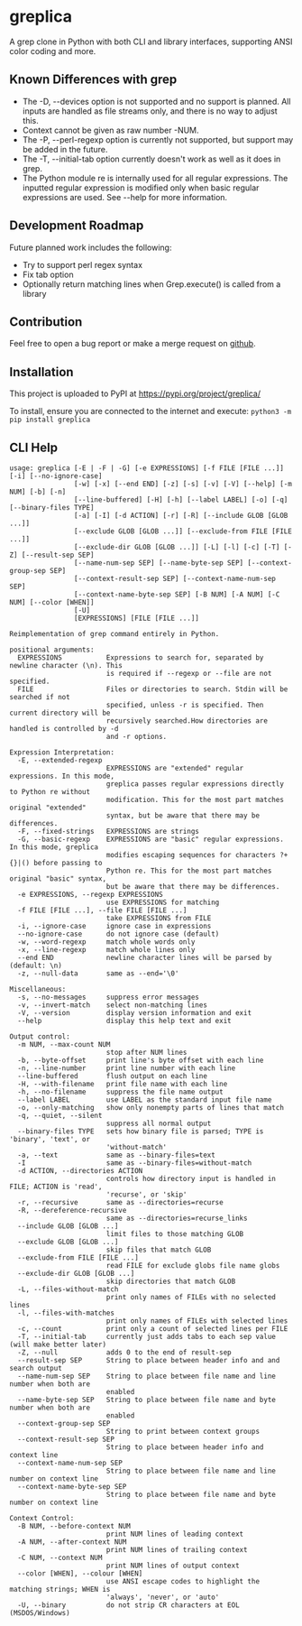 # greplica
A grep clone in Python with both CLI and library interfaces, supporting ANSI color coding and more.

## Known Differences with grep

- The -D, --devices option is not supported and no support is planned. All inputs are handled as
file streams only, and there is no way to adjust this.
- Context cannot be given as raw number -NUM.
- The -P, --perl-regexp option is currently not supported, but support may be added in the future.
- The -T, --initial-tab option currently doesn't work as well as it does in grep.
- The Python module re is internally used for all regular expressions. The inputted regular
expression is modified only when basic regular expressions are used. See --help for more
information.

## Development Roadmap

Future planned work includes the following:

- Try to support perl regex syntax
- Fix tab option
- Optionally return matching lines when Grep.execute() is called from a library

## Contribution

Feel free to open a bug report or make a merge request on [github](https://github.com/Tails86/greplica/issues).

## Installation
This project is uploaded to PyPI at https://pypi.org/project/greplica/

To install, ensure you are connected to the internet and execute: `python3 -m pip install greplica`

## CLI Help
```
usage: greplica [-E | -F | -G] [-e EXPRESSIONS] [-f FILE [FILE ...]] [-i] [--no-ignore-case]
                [-w] [-x] [--end END] [-z] [-s] [-v] [-V] [--help] [-m NUM] [-b] [-n]
                [--line-buffered] [-H] [-h] [--label LABEL] [-o] [-q] [--binary-files TYPE]
                [-a] [-I] [-d ACTION] [-r] [-R] [--include GLOB [GLOB ...]]
                [--exclude GLOB [GLOB ...]] [--exclude-from FILE [FILE ...]]
                [--exclude-dir GLOB [GLOB ...]] [-L] [-l] [-c] [-T] [-Z] [--result-sep SEP]
                [--name-num-sep SEP] [--name-byte-sep SEP] [--context-group-sep SEP]
                [--context-result-sep SEP] [--context-name-num-sep SEP]
                [--context-name-byte-sep SEP] [-B NUM] [-A NUM] [-C NUM] [--color [WHEN]]
                [-U]
                [EXPRESSIONS] [FILE [FILE ...]]

Reimplementation of grep command entirely in Python.

positional arguments:
  EXPRESSIONS           Expressions to search for, separated by newline character (\n). This
                        is required if --regexp or --file are not specified.
  FILE                  Files or directories to search. Stdin will be searched if not
                        specified, unless -r is specified. Then current directory will be
                        recursively searched.How directories are handled is controlled by -d
                        and -r options.

Expression Interpretation:
  -E, --extended-regexp
                        EXPRESSIONS are "extended" regular expressions. In this mode,
                        greplica passes regular expressions directly to Python re without
                        modification. This for the most part matches original "extended"
                        syntax, but be aware that there may be differences.
  -F, --fixed-strings   EXPRESSIONS are strings
  -G, --basic-regexp    EXPRESSIONS are "basic" regular expressions. In this mode, greplica
                        modifies escaping sequences for characters ?+{}|() before passing to
                        Python re. This for the most part matches original "basic" syntax,
                        but be aware that there may be differences.
  -e EXPRESSIONS, --regexp EXPRESSIONS
                        use EXPRESSIONS for matching
  -f FILE [FILE ...], --file FILE [FILE ...]
                        take EXPRESSIONS from FILE
  -i, --ignore-case     ignore case in expressions
  --no-ignore-case      do not ignore case (default)
  -w, --word-regexp     match whole words only
  -x, --line-regexp     match whole lines only
  --end END             newline character lines will be parsed by (default: \n)
  -z, --null-data       same as --end='\0'

Miscellaneous:
  -s, --no-messages     suppress error messages
  -v, --invert-match    select non-matching lines
  -V, --version         display version information and exit
  --help                display this help text and exit

Output control:
  -m NUM, --max-count NUM
                        stop after NUM lines
  -b, --byte-offset     print line's byte offset with each line
  -n, --line-number     print line number with each line
  --line-buffered       flush output on each line
  -H, --with-filename   print file name with each line
  -h, --no-filename     suppress the file name output
  --label LABEL         use LABEL as the standard input file name
  -o, --only-matching   show only nonempty parts of lines that match
  -q, --quiet, --silent
                        suppress all normal output
  --binary-files TYPE   sets how binary file is parsed; TYPE is 'binary', 'text', or
                        'without-match'
  -a, --text            same as --binary-files=text
  -I                    same as --binary-files=without-match
  -d ACTION, --directories ACTION
                        controls how directory input is handled in FILE; ACTION is 'read',
                        'recurse', or 'skip'
  -r, --recursive       same as --directories=recurse
  -R, --dereference-recursive
                        same as --directories=recurse_links
  --include GLOB [GLOB ...]
                        limit files to those matching GLOB
  --exclude GLOB [GLOB ...]
                        skip files that match GLOB
  --exclude-from FILE [FILE ...]
                        read FILE for exclude globs file name globs
  --exclude-dir GLOB [GLOB ...]
                        skip directories that match GLOB
  -L, --files-without-match
                        print only names of FILEs with no selected lines
  -l, --files-with-matches
                        print only names of FILEs with selected lines
  -c, --count           print only a count of selected lines per FILE
  -T, --initial-tab     currently just adds tabs to each sep value (will make better later)
  -Z, --null            adds 0 to the end of result-sep
  --result-sep SEP      String to place between header info and and search output
  --name-num-sep SEP    String to place between file name and line number when both are
                        enabled
  --name-byte-sep SEP   String to place between file name and byte number when both are
                        enabled
  --context-group-sep SEP
                        String to print between context groups
  --context-result-sep SEP
                        String to place between header info and context line
  --context-name-num-sep SEP
                        String to place between file name and line number on context line
  --context-name-byte-sep SEP
                        String to place between file name and byte number on context line

Context Control:
  -B NUM, --before-context NUM
                        print NUM lines of leading context
  -A NUM, --after-context NUM
                        print NUM lines of trailing context
  -C NUM, --context NUM
                        print NUM lines of output context
  --color [WHEN], --colour [WHEN]
                        use ANSI escape codes to highlight the matching strings; WHEN is
                        'always', 'never', or 'auto'
  -U, --binary          do not strip CR characters at EOL (MSDOS/Windows)
  ```